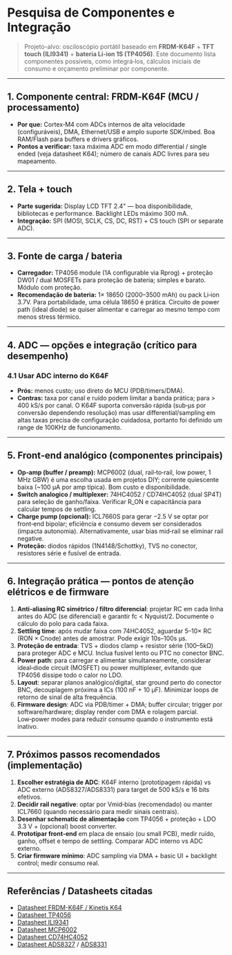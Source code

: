 
# Pesquisa de Componentes e Integração
> Projeto-alvo: osciloscópio portátil baseado em **FRDM-K64F** + **TFT touch (ILI9341)** + **bateria Li‑ion 1S (TP4056)**. Este documento lista componentes possíveis, como integrá‑los, cálculos iniciais de consumo e orçamento preliminar por componente.

---

## 1. Componente central: FRDM‑K64F (MCU / processamento)
- **Por que:** Cortex‑M4 com ADCs internos de alta velocidade (configuráveis), DMA, Ethernet/USB e amplo suporte SDK/mbed. Boa RAM/Flash para buffers e drivers gráficos.
- **Pontos a verificar:** taxa máxima ADC em modo differential / single ended (veja datasheet K64); número de canais ADC livres para seu mapeamento.
---

## 2. Tela + touch
- **Parte sugerida:** Display LCD TFT 2.4" — boa disponibilidade, bibliotecas e performance. Backlight LEDs máximo 300 mA.
- **Integração:** SPI (MOSI, SCLK, CS, DC, RST) + CS touch (SPI or separate ADC). 

---

## 3. Fonte de carga / bateria
- **Carregador:** TP4056 module (1A configurable via Rprog) + proteção DW01 / dual MOSFETs para proteção de bateria; simples e barato. Módulo com proteção.
- **Recomendação de bateria:** 1× 18650 (2000–3500 mAh) ou pack Li‑ion 3.7V. Para portabilidade, uma célula 18650 é prática. Circuito de power path (ideal diode) se quiser alimentar e carregar ao mesmo tempo com menos stress térmico.

---

## 4. ADC — opções e integração (crítico para desempenho)
### 4.1 Usar ADC interno do K64F
- **Prós:** menos custo; uso direto do MCU (PDB/timers/DMA).  
- **Contras:** taxa por canal e ruído podem limitar a banda prática; para > 400 kS/s por canal. O K64F suporta conversão rápida (sub‑μs por conversão dependendo resolução) mas usar differential/sampling em altas taxas precisa de configuração cuidadosa, portanto foi definido um range de 100KHz de funcionamento.
---

## 5. Front‑end analógico (componentes principais)
- **Op‑amp (buffer / preamp):** MCP6002 (dual, rail‑to‑rail, low power, 1 MHz GBW) é uma escolha usada em projetos DIY; corrente quiescente baixa (~100 µA por amp típica). Bom custo e disponibilidade.
- **Switch analogico / multiplexer:** 74HC4052 / CD74HC4052 (dual SP4T) para seleção de ganho/faixa. Verificar R_ON e capacitância para calcular tempos de settling.
- **Charge pump (opcional):** ICL7660S para gerar −2.5 V se optar por front‑end bipolar; eficiência e consumo devem ser considerados (impacta autonomia). Alternativamente, usar bias mid‑rail se eliminar rail negative.
- **Proteção:** diodos rápidos (1N4148/Schottky), TVS no conector, resistores série e fusível de entrada.

---

## 6. Integração prática — pontos de atenção elétricos e de firmware
1. **Anti‑aliasing RC simétrico / filtro diferencial**: projetar RC em cada linha antes do ADC (se diferencial) e garantir fc < Nyquist/2. Documente o cálculo do polo para cada faixa.
2. **Settling time**: após mudar faixa com 74HC4052, aguardar 5–10× RC (RON × Cnode) antes de amostrar. Pode exigir 10s–100s μs.
3. **Proteção de entrada**: TVS + diodos clamp + resistor série (100–5kΩ) para proteger ADC e MCU. Inclua fusível lento ou PTC no conector BNC.
4. **Power path**: para carregar e alimentar simultaneamente, considerar ideal‑diode circuit (MOSFET) ou power multiplexer, evitando que TP4056 dissipe todo o calor no LDO.
5. **Layout**: separar planos analógico/digital, star ground perto do conector BNC, decouplagem próxima a ICs (100 nF + 10 μF). Minimizar loops de retorno de sinal de alta frequência.
6. **Firmware design**: ADC via PDB/timer + DMA; buffer circular; trigger por software/hardware; display render com DMA e rolagem parcial. Low‑power modes para reduzir consumo quando o instrumento está inativo.

---

## 7. Próximos passos recomendados (implementação)
1. **Escolher estratégia de ADC**: K64F interno (prototipagem rápida) vs ADC externo (ADS8327/ADS8331) para target de 500 kS/s e 16 bits efetivos.
2. **Decidir rail negative**: optar por Vmid‑bias (recomendado) ou manter ICL7660 (quando necessário para medir sinais centrais).
3. **Desenhar schematic de alimentação** com TP4056 + proteção + LDO 3.3 V + (opcional) boost converter.
4. **Prototipar front‑end** em placa de ensaio (ou small PCB), medir ruído, ganho, offset e tempo de settling. Comparar ADC interno vs ADC externo.
5. **Criar firmware mínimo**: ADC sampling via DMA + basic UI + backlight control; medir consumo real.

---

## Referências / Datasheets citadas
- [Datasheet FRDM-K64F / Kinetis K64](https://www.nxp.com/design/development-boards/freedom-development-boards/mcu-boards/freedom-development-platform-for-kinetis-k64-k63-and-k24-mcus:FRDM-K64F)  
- [Datasheet TP4056](https://www.electronics-lab.com/wp-content/uploads/2016/07/tp4056.pdf)  
- [Datasheet ILI9341](https://cdn-shop.adafruit.com/datasheets/ILI9341.pdf)  
- [Datasheet MCP6002](https://www.microchip.com/en-us/product/MCP6002)  
- [Datasheet CD74HC4052](https://www.ti.com/lit/ds/symlink/cd74hc4052.pdf)  
- [Datasheet ADS8327](https://www.ti.com/lit/ds/symlink/ads8327.pdf) / [ADS8331](https://www.ti.com/lit/ds/symlink/ads8331.pdf)  








